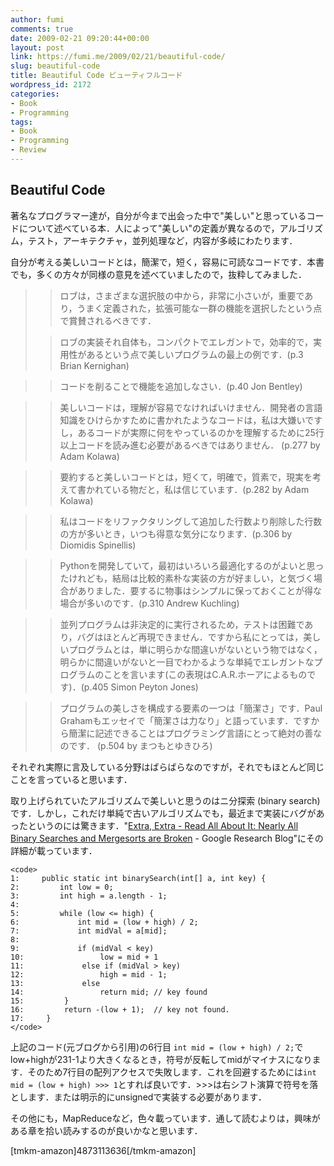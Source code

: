 ```yaml
---
author: fumi
comments: true
date: 2009-02-21 09:20:44+00:00
layout: post
link: https://fumi.me/2009/02/21/beautiful-code/
slug: beautiful-code
title: Beautiful Code ビューティフルコード
wordpress_id: 2172
categories:
- Book
- Programming
tags:
- Book
- Programming
- Review
---
```


## Beautiful Code

著名なプログラマー達が，自分が今まで出会った中で"美しい"と思っているコードについて述べている本．人によって"美しい"の定義が異なるので，アルゴリズム，テスト，アーキテクチャ，並列処理など，内容が多岐にわたります．




自分が考える美しいコードとは，簡潔で，短く，容易に可読なコードです．本書でも，多くの方々が同様の意見を述べていましたので，抜粋してみました．




<blockquote>

> 
> ロブは，さまざまな選択肢の中から，非常に小さいが，重要であり，うまく定義された，拡張可能な一群の機能を選択したという点で賞賛されるべきです．
> 
> 

> 
> ロブの実装それ自体も，コンパクトでエレガントで，効率的で，実用性があるという点で美しいプログラムの最上の例です．(p.3 Brian Kernighan)
> 
> 
</blockquote>




<blockquote>

> 
> コードを削ることで機能を追加しなさい．(p.40 Jon Bentley)
> 
> 
</blockquote>




<blockquote>

> 
> 美しいコードは，理解が容易でなければいけません．開発者の言語知識をひけらかすために書かれたようなコードは，私は大嫌いですし，あるコードが実際に何をやっているのかを理解するために25行以上コードを読み進む必要があるべきではありません． (p.277 by Adam Kolawa)
> 
> 
</blockquote>




<blockquote>

> 
> 要約すると美しいコードとは，短くて，明確で，質素で，現実を考えて書かれている物だと，私は信じています．(p.282 by Adam Kolawa)
> 
> 
</blockquote>




<blockquote>

> 
> 私はコードをリファクタリングして追加した行数より削除した行数の方が多いとき，いつも得意な気分になります．(p.306 by Diomidis Spinellis)
> 
> 
</blockquote>




<blockquote>

> 
> Pythonを開発していて，最初はいろいろ最適化するのがよいと思ったけれども，結局は比較的素朴な実装の方が好ましい，と気づく場合がありました．要するに物事はシンプルに保っておくことが得な場合が多いのです．(p.310 Andrew Kuchling)
> 
> 
</blockquote>




<blockquote>

> 
> 並列プログラムは非決定的に実行されるため，テストは困難であり，バグはほとんど再現できません．ですから私にとっては，美しいプログラムとは，単に明らかな間違いがないという物ではなく，明らかに間違いがないと一目でわかるような単純でエレガントなプログラムのことを言います(この表現はC.A.R.ホーアによるものです)．(p.405 Simon Peyton Jones)
> 
> 
</blockquote>




<blockquote>

> 
> プログラムの美しさを構成する要素の一つは「簡潔さ」です．Paul Grahamもエッセイで「簡潔さは力なり」と語っています．ですから簡潔に記述できることはプログラミング言語にとって絶対の善なのです． (p.504 by まつもとゆきひろ)
> 
> 
</blockquote>




それぞれ実際に言及している分野はばらばらなのですが，それでもほとんど同じことを言っていると思います．




取り上げられていたアルゴリズムで美しいと思うのはニ分探索 (binary search) です．しかし，これだけ単純で古いアルゴリズムでも，最近まで実装にバグがあったというのには驚きます．"[Extra, Extra - Read All About It: Nearly All Binary Searches and Mergesorts are Broken](http://googleresearch.blogspot.com/2006/06/extra-extra-read-all-about-it-nearly.html) - Google Research Blog"にその詳細が載っています．




    
    <code>
    1:     public static int binarySearch(int[] a, int key) {
    2:         int low = 0;
    3:         int high = a.length - 1;
    4:
    5:         while (low <= high) {
    6:             int mid = (low + high) / 2;
    7:             int midVal = a[mid];
    8:
    9:             if (midVal < key)
    10:                 low = mid + 1
    11:             else if (midVal > key)
    12:                 high = mid - 1;
    13:             else
    14:                 return mid; // key found
    15:         }
    16:         return -(low + 1);  // key not found.
    17:     }
    </code>




上記のコード(元ブログから引用)の6行目 `int mid = (low + high) / 2;`でlow+highが231-1より大きくなるとき，符号が反転してmidがマイナスになります．そのため7行目の配列アクセスで失敗します．これを回避するためには`int mid = (low + high) >>> 1`とすれば良いです．>>>は右シフト演算で符号を落とします．または明示的にunsignedで実装する必要があります．




その他にも，MapReduceなど，色々載っています．通して読むよりは，興味がある章を拾い読みするのが良いかなと思います．





[tmkm-amazon]4873113636[/tmkm-amazon]

